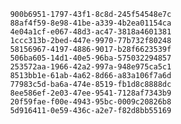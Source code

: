 
                900b6951-1797-43f1-8c8d-245f54548e7c
                88af4f59-8e98-41be-a339-4b2ea01154ca
                4e04a1cf-e067-48d3-ac47-3818a4601381
                1ccc313b-2bed-447e-9970-77b732f80248
                58156967-4197-4886-9017-b28f6623539f
                506ba605-14d1-40e5-96ba-575032294857
                253572aa-1966-42a2-997a-948e975ca5c1
                8513bb1e-61ab-4a62-8d66-a83a106f7a6d
                77983c5d-ba6a-474e-8519-fb1d8c8888dc
                8ee586ef-2e03-47ee-9541-7128af7343b9
                20f59fae-f00e-4943-95bc-0009c20826b8
                5d916411-0e59-436c-a2e7-f82d8bb55169
                